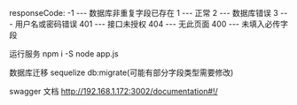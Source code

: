 responseCode:
             -1 --- 数据库非重复字段已存在
             1 --- 正常
             2 --- 数据库错误
             3 --- 用户名或密码错误
             401 --- 接口未授权
             404 --- 无此页面
             400 --- 未填入必传字段
  
 
运行服务 npm i -S
        node app.js

数据库迁移 sequelize db:migrate(可能有部分字段类型需要修改)

swagger 文档 http://192.168.1.172:3002/documentation#!/
        
